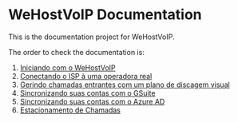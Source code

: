 # WeHostVoIP Documentation

This is the documentation project for WeHostVoIP. 

The order to check the documentation is:

1. [Iniciando com o WeHostVoIP](docs/getting_started.md)
2. [Conectando o ISP à uma operadora real](docs/connecting_wehostvoip.md)
3. [Gerindo chamadas entrantes com um plano de discagem visual](docs/handling-incoming-calls.md)
4. [Sincronizando suas contas com o GSuite](docs/synchronization-azure.md)
5. [Sincronizando suas contas com o Azure AD](docs/synchronization-azure.md)
6. [Estacionamento de Chamadas](docs/handling_park.md)

